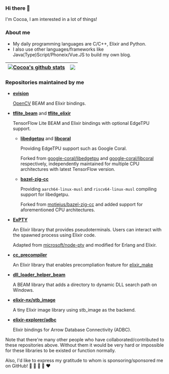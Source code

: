 ### Hi there 👋

I'm Cocoa, I am interested in a lot of things!

### About me

- My daily programming languages are C/C++, Elixir and Python.
- I also use other languages/frameworks like Java(Type)Script/Phoneix/Vue.JS to build my own blog.

<!-- [![Cocoa's GitHub stats](https://github-readme-stats.vercel.app/api?username=cocoa-xu&theme=radical&show_icons=true)](https://github.com/cocoa-xu/github-readme-stats) -->

| <a href="https://github.com/cocoa-xu/github-readme-stats"><img align="center" src="https://github-readme-stats.vercel.app/api?username=cocoa-xu&show_icons=true&include_all_commits=true&theme=buefy&hide_border=true" alt="Cocoa's github stats" /></a> | <a href="https://github.com/cocoa-xu/github-readme-stats"><img align="center" src="https://github-readme-stats.vercel.app/api/top-langs/?username=cocoa-xu&layout=compact&theme=buefy&hide_border=true" /></a> |
| ------------- | ------------- |

### Repositories maintained by me

- **[evision](https://github.com/cocoa-xu/evision)**

  [OpenCV](https://github.com/opencv/opencv) BEAM and Elixir bindings.

- **[tflite_beam](https://github.com/cocoa-xu/tflite_beam)** and **[tflite_elixir](https://github.com/cocoa-xu/tflite_elixir)**

  TensorFlow Lite BEAM and Elixir bindings with optional EdgeTPU support.

  - **[libedgetpu](https://github.com/cocoa-xu/libedgetpu)** and **[libcoral](https://github.com/cocoa-xu/libcoral)**

    Providing EdgeTPU support such as Google Coral.

    Forked from [google-coral/libedgetpu](https://github.com/google-coral/libedgetpu) and [google-coral/libcoral](https://github.com/google-coral/libcoral) respectively, independently maintained for multiple CPU architectures with latest TensorFlow version.

  - **[bazel-zig-cc](https://github.com/cocoa-xu/bazel-zig-cc)**

    Providing `aarch64-linux-musl` and `riscv64-linux-musl` compiling support for libedgetpu.

    Forked from [motiejus/bazel-zig-cc](https://git.sr.ht/~motiejus/bazel-zig-cc) and added support for aforementioned CPU architectures.

- **[ExPTY](https://github.com/cocoa-xu/ExPTY)**

  An Elixir library that provides pseudoterminals. Users can interact with the spawned process using Elixir code.

  Adapted from [microsoft/node-pty](https://github.com/microsoft/node-pty) and modified for Erlang and Elixir.

- **[cc_precompiler](https://github.com/cocoa-xu/cc_precompiler)**

  An Elixir library that enables precompliation feature for [elixir_make](https://github.com/elixir-lang/elixir_make)

- **[dll_loader_helper_beam](https://github.com/cocoa-xu/dll_loader_helper_beam)**

  A BEAM library that adds a directory to dynamic DLL search path on Windows.

- **[elixir-nx/stb_image](https://github.com/elixir-nx/stb_image)**

  A tiny Elixir image library using stb_image as the backend.

- **[elixir-explorer/adbc](https://github.com/elixir-explorer/adbc)**

  Elixir bindings for Arrow Database Connectivity (ADBC).

Note that there're many other people who have collaborated/contributed to these repositories above. Without them it would be very hard or impossible for these libraries to be existed or function normally. 

Also, I'd like to express my gratitude to whom is sponsoring/sponsored me on GitHub! 💚 💙 💜 💛 ❤️
